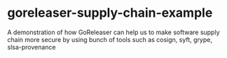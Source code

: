 # goreleaser-supply-chain-example
A demonstration of how GoReleaser can help us to make software supply chain more secure by using bunch of tools such as cosign, syft, grype, slsa-provenance
